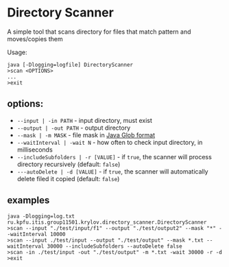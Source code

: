Directory Scanner
=====
A simple tool that scans directory for files that match pattern and moves/copies them

Usage:

    java [-Dlogging=logfile] DirectoryScanner
    >scan <OPTIONS>
    ...
    >exit

## options:

- `--input | -in PATH` - input directory, must exist
- `--output | -out PATH` - output directory
- `--mask | -m MASK` - file mask in [Java Glob format](https://docs.oracle.com/javase/tutorial/essential/io/fileOps.html#glob)
- `--waitInterval | -wait N` - how often to check input directory, in milliseconds
- `--includeSubfolders | -r [VALUE]` - if `true`, the scanner will process directory recursively (default: `false`)
- `---autoDelete | -d [VALUE]` - if `true`, the scanner will automatically delete filed it copied (default: `false`)

## examples

    java -Dlogging=log.txt ru.kpfu.itis.group11501.krylov.directory_scanner.DirectoryScanner
    >scan --input "./test/input/f1" --output "./test/output2" --mask "*" --waitInterval 10000
    >scan --input ./test/input --output "./test/output" --mask *.txt --waitInterval 30000 --includeSubfolders --autoDelete false
    >scan -in ./test/input -out "./test/output" -m *.txt -wait 30000 -r -d
    >exit